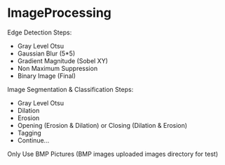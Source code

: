# ImageProcessing

Edge Detection Steps:

* Gray Level Otsu
* Gaussian Blur (5*5)
* Gradient Magnitude (Sobel XY)
* Non Maximum Suppression
* Binary Image (Final)

Image Segmentation & Classification Steps:

* Gray Level Otsu
* Dilation
* Erosion
* Opening (Erosion & Dilation)  or  Closing (Dilation & Erosion)
* Tagging
* Continue...

Only Use BMP Pictures (BMP images uploaded images directory for test)
